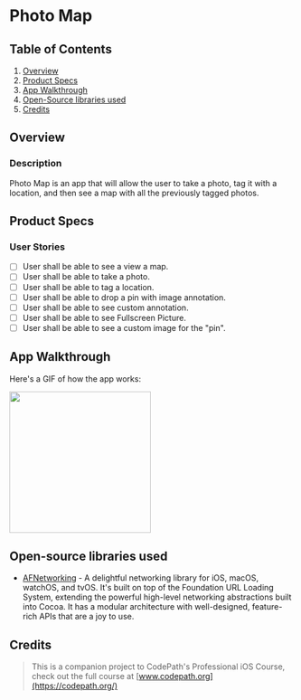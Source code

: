 # Photo Map

## Table of Contents
1. [Overview](#Overview)
2. [Product Specs](#Product-Specs)
3. [App Walkthrough](#App-Walkthrough)
4. [Open-Source libraries used](#Open-Source-libraries-used)
5. [Credits](#Credits)

## Overview
### Description

Photo Map is an app that will allow the user to take a photo, tag it with a location, and then see a map with all the previously tagged photos.

## Product Specs
### User Stories

- [ ] User shall be able to see a view a map.
- [ ] User shall be able to take a photo.
- [ ] User shall be able to tag a location.
- [ ] User shall be able to drop a pin with image annotation.
- [ ] User shall be able to see custom annotation.
- [ ] User shall be able to see Fullscreen Picture.
- [ ] User shall be able to see a custom image for the "pin".

## App Walkthrough

Here's a GIF of how the app works:

<img src="ADD_GIF_LINK" width=250><br>

## Open-source libraries used

- [AFNetworking](https://github.com/AFNetworking/AFNetworking) - A delightful networking library for iOS, macOS, watchOS, and tvOS. It's built on top of the Foundation URL Loading System, extending the powerful high-level networking abstractions built into Cocoa. It has a modular architecture with well-designed, feature-rich APIs that are a joy to use.

## Credits

>This is a companion project to CodePath's Professional iOS Course, check out the full course at [www.codepath.org](https://codepath.org/)
